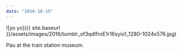```yaml
---
date: "2016-10-15"
---
```


![yo yo]({{ site.baseurl }}/assets/images/2016/tumblr_of3qdlfroE1r16syio1_1280-1024x576.jpg)

Pau at the train station museum.
